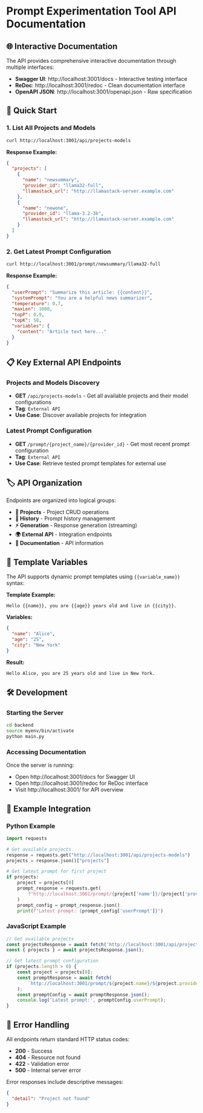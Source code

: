 # Prompt Experimentation Tool API Documentation

## 🌐 Interactive Documentation

The API provides comprehensive interactive documentation through multiple interfaces:

- **Swagger UI**: http://localhost:3001/docs - Interactive testing interface
- **ReDoc**: http://localhost:3001/redoc - Clean documentation interface  
- **OpenAPI JSON**: http://localhost:3001/openapi.json - Raw specification

## 🚀 Quick Start

### 1. List All Projects and Models
```bash
curl http://localhost:3001/api/projects-models
```

**Response Example:**
```json
{
  "projects": [
    {
      "name": "newsummary",
      "provider_id": "llama32-full",
      "llamastack_url": "http://llamastack-server.example.com"
    },
    {
      "name": "newone", 
      "provider_id": "llama-3.2-3b",
      "llamastack_url": "http://llamastack-server.example.com"
    }
  ]
}
```

### 2. Get Latest Prompt Configuration
```bash
curl http://localhost:3001/prompt/newsummary/llama32-full
```

**Response Example:**
```json
{
  "userPrompt": "Summarize this article: {{content}}",
  "systemPrompt": "You are a helpful news summarizer",
  "temperature": 0.7,
  "maxLen": 1000,
  "topP": 0.9,
  "topK": 50,
  "variables": {
    "content": "Article text here..."
  }
}
```

## 📋 Key External API Endpoints

### Projects and Models Discovery
- **GET** `/api/projects-models` - Get all available projects and their model configurations
- **Tag**: `External API`
- **Use Case**: Discover available projects for integration

### Latest Prompt Configuration  
- **GET** `/prompt/{project_name}/{provider_id}` - Get most recent prompt configuration
- **Tag**: `External API`
- **Use Case**: Retrieve tested prompt templates for external use

## 🏷️ API Organization

Endpoints are organized into logical groups:

- **📁 Projects** - Project CRUD operations
- **📜 History** - Prompt history management  
- **⚡ Generation** - Response generation (streaming)
- **🌍 External API** - Integration endpoints
- **📖 Documentation** - API information

## 🔗 Template Variables

The API supports dynamic prompt templates using `{{variable_name}}` syntax:

**Template Example:**
```
Hello {{name}}, you are {{age}} years old and live in {{city}}.
```

**Variables:**
```json
{
  "name": "Alice",
  "age": "25", 
  "city": "New York"
}
```

**Result:**
```
Hello Alice, you are 25 years old and live in New York.
```

## 🛠️ Development

### Starting the Server
```bash
cd backend
source myenv/bin/activate
python main.py
```

### Accessing Documentation
Once the server is running:
- Open http://localhost:3001/docs for Swagger UI
- Open http://localhost:3001/redoc for ReDoc interface
- Visit http://localhost:3001/ for API overview

## 📝 Example Integration

### Python Example
```python
import requests

# Get available projects
response = requests.get("http://localhost:3001/api/projects-models")
projects = response.json()["projects"]

# Get latest prompt for first project
if projects:
    project = projects[0]
    prompt_response = requests.get(
        f"http://localhost:3001/prompt/{project['name']}/{project['provider_id']}"
    )
    prompt_config = prompt_response.json()
    print(f"Latest prompt: {prompt_config['userPrompt']}")
```

### JavaScript Example
```javascript
// Get available projects
const projectsResponse = await fetch('http://localhost:3001/api/projects-models');
const { projects } = await projectsResponse.json();

// Get latest prompt configuration
if (projects.length > 0) {
    const project = projects[0];
    const promptResponse = await fetch(
        `http://localhost:3001/prompt/${project.name}/${project.provider_id}`
    );
    const promptConfig = await promptResponse.json();
    console.log('Latest prompt:', promptConfig.userPrompt);
}
```

## 🔧 Error Handling

All endpoints return standard HTTP status codes:

- **200** - Success
- **404** - Resource not found
- **422** - Validation error
- **500** - Internal server error

Error responses include descriptive messages:
```json
{
  "detail": "Project not found"
}
```
